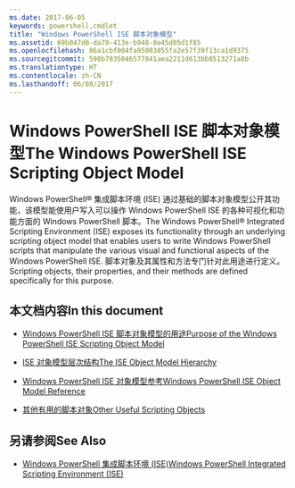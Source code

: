 ```yaml
---
ms.date: 2017-06-05
keywords: powershell,cmdlet
title: "Windows PowerShell ISE 脚本对象模型"
ms.assetid: 69b047d0-da79-413e-b948-8e45d05d1f85
ms.openlocfilehash: 86a1cbf004fa95003855fa2e57f39f13ca1d9375
ms.sourcegitcommit: 598b7835046577841aea2211d613bb8513271a8b
ms.translationtype: HT
ms.contentlocale: zh-CN
ms.lasthandoff: 06/08/2017
---
```

# <a name="the-windows-powershell-ise-scripting-object-model"></a><span data-ttu-id="a5c4c-103">Windows PowerShell ISE 脚本对象模型</span><span class="sxs-lookup"><span data-stu-id="a5c4c-103">The Windows PowerShell ISE Scripting Object Model</span></span>
  <span data-ttu-id="a5c4c-104">Windows PowerShell® 集成脚本环境 (ISE) 通过基础的脚本对象模型公开其功能，该模型能使用户写入可以操作 Windows PowerShell ISE 的各种可视化和功能方面的 Windows PowerShell 脚本。</span><span class="sxs-lookup"><span data-stu-id="a5c4c-104">The Windows PowerShell® Integrated Scripting Environment (ISE) exposes its functionality through an underlying scripting object model that enables users to write Windows PowerShell scripts that manipulate the various visual and functional aspects of the Windows PowerShell ISE.</span></span> <span data-ttu-id="a5c4c-105">脚本对象及其属性和方法专门针对此用途进行定义。</span><span class="sxs-lookup"><span data-stu-id="a5c4c-105">Scripting objects, their properties, and their methods are defined specifically for this purpose.</span></span>

## <a name="in-this-document"></a><span data-ttu-id="a5c4c-106">本文档内容</span><span class="sxs-lookup"><span data-stu-id="a5c4c-106">In this document</span></span>

-   [<span data-ttu-id="a5c4c-107">Windows PowerShell ISE 脚本对象模型的用途</span><span class="sxs-lookup"><span data-stu-id="a5c4c-107">Purpose of the Windows PowerShell ISE Scripting Object Model</span></span>](Purpose-of-the-Windows-PowerShell-ISE-Scripting-Object-Model.md)

-   [<span data-ttu-id="a5c4c-108">ISE 对象模型层次结构</span><span class="sxs-lookup"><span data-stu-id="a5c4c-108">The ISE Object Model Hierarchy</span></span>](The-ISE-Object-Model-Hierarchy.md)

-   [<span data-ttu-id="a5c4c-109">Windows PowerShell ISE 对象模型参考</span><span class="sxs-lookup"><span data-stu-id="a5c4c-109">Windows PowerShell ISE Object Model Reference</span></span>](Windows-PowerShell-ISE-Object-Model-Reference.md)

-   [<span data-ttu-id="a5c4c-110">其他有用的脚本对象</span><span class="sxs-lookup"><span data-stu-id="a5c4c-110">Other Useful Scripting Objects</span></span>](../../getting-started/cookbooks/Other-Useful-Scripting-Objects.md)

## <a name="see-also"></a><span data-ttu-id="a5c4c-111">另请参阅</span><span class="sxs-lookup"><span data-stu-id="a5c4c-111">See Also</span></span>
- [<span data-ttu-id="a5c4c-112">Windows PowerShell 集成脚本环境 (ISE)</span><span class="sxs-lookup"><span data-stu-id="a5c4c-112">Windows PowerShell Integrated Scripting Environment &#40;ISE&#41;</span></span>](../../getting-started/fundamental/Windows-PowerShell-Integrated-Scripting-Environment--ISE-.md)

  
